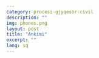 ```yaml
---
category: procesi-gjyqesor-civil
description: ""
img: phones.png
layout: post
title: "Ankimi"
excerpt: ""
lang: sq
---
```

<script>
var data = { topics: [
  {
    title: "Mënyrat dhe afatet e ankimit",
    text: function(){ return $("#part1").html(); }
  },
  {
    title: "Depozitimi i ankimit",
    text: function(){ return $("#part2").html(); }
  },
  {
    title: "Vendimi i formës së prerë",
    text: function(){ return $("#part3").html(); }
  },
  {
    title: "Ankimi në gjykatën e apeli",
    text: function(){ return $("#part4").html(); }
  },
  {
    title: "Ankimi në gjykatën e lartë",
    text: function(){ return $("#part5").html(); }
  },
  {
    title: "Rishikimi",
    text: function(){ return $("#part6").html(); }
  }
]};
</script>

<div id="part1" class="hidden">
</div>

<div id="part2" class="hidden">
</div>

<div id="part3" class="hidden">
</div>

<div id="part4" class="hidden">
</div>

<div id="part5" class="hidden">
</div>

<div id="part6" class="hidden">
</div>

<div class="post-content"></div>
